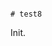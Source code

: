                                                                                                                                                                                                                                                                                                                                                                                                                                                                                               # test8

Init.
